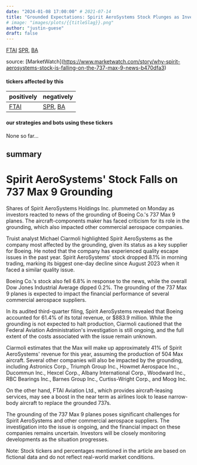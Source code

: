 ```yaml
---
date: "2024-01-08 17:00:00" # 2021-07-14
title: "Grounded Expectations: Spirit AeroSystems Stock Plunges as Investors Condemn Involvement in Boeing 737 Max 9 Crisis"
# image: "images/plots/{{titleSlag}}.png"
author: "justin-guese"
draft: false
---
```

<a href='https://finance.yahoo.com/quote/FTAI' target='_blank'>FTAI</a> <a href='https://finance.yahoo.com/quote/SPR' target='_blank'>SPR</a>, <a href='https://finance.yahoo.com/quote/BA' target='_blank'>BA</a>

source: [MarketWatch](<a href='https://www.marketwatch.com/story/why-spirit-aerosystems-stock-is-falling-on-the-737-max-9-news-b470dfa3' target='_blank'>https://www.marketwatch.com/story/why-spirit-aerosystems-stock-is-falling-on-the-737-max-9-news-b470dfa3</a>)

#### tickers affected by this

| positively | negatively |
|------------|------------
| <a href='https://finance.yahoo.com/quote/FTAI' target='_blank'>FTAI</a> | <a href='https://finance.yahoo.com/quote/SPR' target='_blank'>SPR</a>, <a href='https://finance.yahoo.com/quote/BA' target='_blank'>BA</a> |

#### our strategies and bots using these tickers

None so far...

## summary

# Spirit AeroSystems' Stock Falls on 737 Max 9 Grounding

Shares of Spirit AeroSystems Holdings Inc. plummeted on Monday as investors reacted to news of the grounding of Boeing Co.'s 737 Max 9 planes. The aircraft-components maker has faced criticism for its role in the grounding, which also impacted other commercial aerospace companies.

Truist analyst Michael Ciarmoli highlighted Spirit AeroSystems as the company most affected by the grounding, given its status as a key supplier for Boeing. He noted that the company has experienced quality escape issues in the past year. Spirit AeroSystems' stock dropped 8.1% in morning trading, marking its biggest one-day decline since August 2023 when it faced a similar quality issue.

Boeing Co.'s stock also fell 6.8% in response to the news, while the overall Dow Jones Industrial Average dipped 0.2%. The grounding of the 737 Max 9 planes is expected to impact the financial performance of several commercial aerospace suppliers.

In its audited third-quarter filing, Spirit AeroSystems revealed that Boeing accounted for 61.4% of its total revenue, or $883.9 million. While the grounding is not expected to halt production, Ciarmoli cautioned that the Federal Aviation Administration's investigation is still ongoing, and the full extent of the costs associated with the issue remain unknown.

Ciarmoli estimates that the Max will make up approximately 41% of Spirit AeroSystems' revenue for this year, assuming the production of 504 Max aircraft. Several other companies will also be impacted by the grounding, including Astronics Corp., Triumph Group Inc., Howmet Aerospace Inc., Ducommun Inc., Hexcel Corp., Albany International Corp., Woodward Inc., RBC Bearings Inc., Barnes Group Inc., Curtiss-Wright Corp., and Moog Inc.

On the other hand, FTAI Aviation Ltd., which provides aircraft-leasing services, may see a boost in the near term as airlines look to lease narrow-body aircraft to replace the grounded 737s.

The grounding of the 737 Max 9 planes poses significant challenges for Spirit AeroSystems and other commercial aerospace suppliers. The investigation into the issue is ongoing, and the financial impact on these companies remains uncertain. Investors will be closely monitoring developments as the situation progresses.

Note: Stock tickers and percentages mentioned in the article are based on fictional data and do not reflect real-world market conditions.